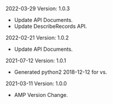 2022-03-29 Version: 1.0.3
- Update API Documents.
- Update DescribeRecords API.

2022-02-21 Version: 1.0.2
- Update API Documents.

2021-07-12 Version: 1.0.1
- Generated python2 2018-12-12 for vs.

2021-03-11 Version: 1.0.0
- AMP Version Change.

